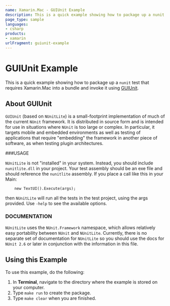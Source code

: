 ```yaml
---
name: Xamarin.Mac - GUIUnit Example
description: This is a quick example showing how to package up a nunit test that requires Xamarin.Mac into a bundle and invoke it using GUIUnit. About GUIUnit...
page_type: sample
languages:
- csharp
products:
- xamarin
urlFragment: guiunit-example
---
```

# GUIUnit Example

This is a quick example showing how to package up a `nunit` test that requires Xamarin.Mac into a bundle and invoke it using [GUIUnit](https://github.com/mono/guiunit).

## About GUIUnit

`GUIUnit` (based on `NUnitLite`) is a small-footprint implementation of much of the current `NUnit` framework. It is distributed in source form and is intended for use in situations where `NUnit` is too large or complex. In particular, it targets mobile and embedded environments as well as testing of applications that require "embedding" the framework in another piece of software, as when testing plugin architectures.

###USAGE

`NUnitLite` is not "installed" in your system. Instead, you should include `nunitlite.dll` in your project. Your test assembly should be an exe file and should reference the `nunitlite` assembly. If you place a call like this in your Main:

```
    new TextUI().Execute(args);
```

then `NUnitLite` will run all the tests in the test project, using the args provided. Use `-help` to see the available options.

### DOCUMENTATION

`NUnitLite` uses the `NUnit.Framework` namespace, which allows relatively easy portability between `NUnit` and `NUnitLite`. Currently, there is no separate set of documentation for `NUnitLite` so you should use the docs for `NUnit 2.6` or later in conjunction with the information in this file.

## Using this Example

To use this example, do the following:

1. In **Terminal**, navigate to the directory where the example is stored on your computer.
2. Type `make run` to create the package.
3. Type `make clear` when you are finished.
